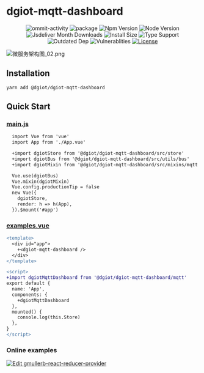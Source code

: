 # dgiot-mqtt-dashboard

<p align="center">
  <img src="https://img.shields.io/github/commit-activity/m/dgiot/dgiot-mqtt-dashboard" alt="ommit-activity">
	<img src="https://badgen.net/badge/package/%40dgiot%2Fdgiot-mqtt-dashboard/blue"
	alt="package" maxretrytimes="3" class="m-1 transition-all duration-1000">
	<img src="https://badgen.net/npm/v/@dgiot/dgiot-mqtt-dashboard" alt="Npm Version"
	maxretrytimes="3" class="m-1 transition-all duration-1000">
	<img src="https://badgen.net/npm/node/@dgiot/dgiot-mqtt-dashboard" alt="Node Version"
	maxretrytimes="3" class="m-1 transition-all duration-1000">
	<br>
	<img src="https://badgen.net/jsdelivr/hits/npm/@dgiot/dgiot-mqtt-dashboard"
	alt="Jsdeliver Month Downloads" maxretrytimes="3" class="m-1 transition-all duration-1000">
	<img src="https://badgen.net/packagephobia/install/@dgiot/dgiot-mqtt-dashboard"
	alt="Install Size" maxretrytimes="3" class="m-1 transition-all duration-1000">
	<img src="https://badgen.net/npm/types/@dgiot/dgiot-mqtt-dashboard" alt="Type Support"
	maxretrytimes="3" class="m-1 transition-all duration-1000">
	<br>
	<img src="https://img.shields.io/librariesio/release/npm/@dgiot/dgiot-mqtt-dashboard"
	alt="Outdated Dep" maxretrytimes="3" class="m-1 transition-all duration-1000">
	<img src="https://img.shields.io/snyk/vulnerabilities/npm/@dgiot/dgiot-mqtt-dashboard"
	alt="Vulnerablities" maxretrytimes="3" class="m-1 transition-all duration-1000">
  <a href="https://www.npmjs.com/package/@dgiot/dgiot-mqtt-dashboard"><img src="https://img.shields.io/npm/l/@dgiot/dgiot-mqtt-dashboard" alt="License"></a>
<p>


![微服务架构图_02.png](https://dgiot-1253666439.cos.ap-shanghai-fsi.myqcloud.com/shuwa_tech/zh/frontend/web/%E5%BE%AE%E6%9C%8D%E5%8A%A1%E6%9E%B6%E6%9E%84%E5%9B%BE_02.png)




## Installation

```bash
yarn add @dgiot/dgiot-mqtt-dashboard
```

## Quick Start

### [main.js](https://github.com/dgiot/dgiot-Component-example/blob/master/src/main.js)
```diff
  import Vue from 'vue'
  import App from './App.vue'

  +import dgiotStore from '@dgiot/dgiot-mqtt-dashboard/src/store'
  +import dgiotBus from '@dgiot/dgiot-mqtt-dashboard/src/utils/bus'
  +import dgiotMixin from '@dgiot/dgiot-mqtt-dashboard/src/mixins/mqtt'

  Vue.use(dgiotBus)
  Vue.mixin(dgiotMixin)
  Vue.config.productionTip = false
  new Vue({
    dgiotStore,
    render: h => h(App),
  }).$mount('#app')
```

### [examples.vue](https://github.com/dgiot/dgiot-Component-example/blob/master/src/App.vue)
  ```diff
  <template>
    <div id="app">
      +<dgiot-mqtt-dashboard />
    </div>
  </template>

  <script>
  +import dgiotMqttDashboard from '@dgiot/dgiot-mqtt-dashboard/mqtt'
  export default {
    name: 'App',
    components: {
      +dgiotMqttDashboard
    },
    mounted() {
      console.log(this.Store)
    },
  }
  </script>
  ```
### Online examples

[![Edit gmullerb-react-reducer-provider](https://codesandbox.io/static/img/play-codesandbox.svg)](https://codesandbox.io/s/github/dgiot/dgiot-mqtt-dashboard)
